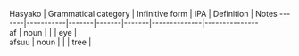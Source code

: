 Hasyako |	Grammatical category |	Infinitive form	| IPA	| Definition	| Notes
-------|-----------|-------|-------|-------|--------------|---------------														
af | 	noun	| | |		eye	| 																					
afsuu	| noun	| | |		tree	|																					
